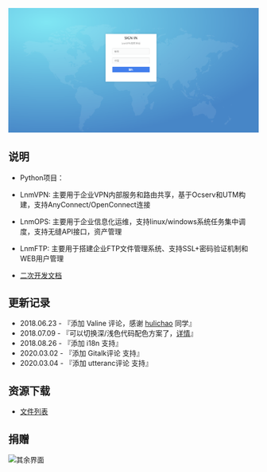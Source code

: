 ![preview](./docs/index.png)

## 说明

- Python项目：
- LnmVPN: 主要用于企业VPN内部服务和路由共享，基于Ocserv和UTM构建，支持AnyConnect/OpenConnect连接
- LnmOPS: 主要用于企业信息化运维，支持linux/windows系统任务集中调度，支持无缝API接口，资产管理
- LnmFTP: 主要用于搭建企业FTP文件管理系统、支持SSL+密码验证机制和WEB用户管理


 - [二次开发文档](./docs/develop-guide-zh.md) 

##  更新记录

- 2018.06.23 - 『添加 Valine 评论，感谢 [hulichao](https://github.com/fi3ework/hexo-theme-archer/issues/115) 同学』
- 2018.07.09 - 『可以切换深/浅色代码配色方案了，[详情](https://github.com/fi3ework/hexo-theme-archer/wiki/%E5%88%87%E6%8D%A2%E4%BB%A3%E7%A0%81%E9%85%8D%E8%89%B2%E6%96%B9%E6%A1%88)』
- 2018.08.26 - 『添加 i18n 支持』
- 2020.03.02 - 『添加 Gitalk评论 支持』
- 2020.03.04 - 『添加 utteranc评论 支持』

##  资源下载

- [文件列表](https://github.com/fxtxkktv/fxtxkktv.github.io/tree/master/files)


## 捐赠
![其余界面](https://github.com/fxtxkktv/lnmVPN/blob/master/readme/pay.jpg)
